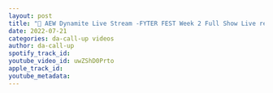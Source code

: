 ```yaml
---
layout: post
title: "🔴 AEW Dynamite Live Stream -FYTER FEST Week 2 Full Show Live reaction"
date: 2022-07-21
categories: da-call-up videos
author: da-call-up
spotify_track_id: 
youtube_video_id: uwZShD0Prto
apple_track_id: 
youtube_metadata: 
---
```

